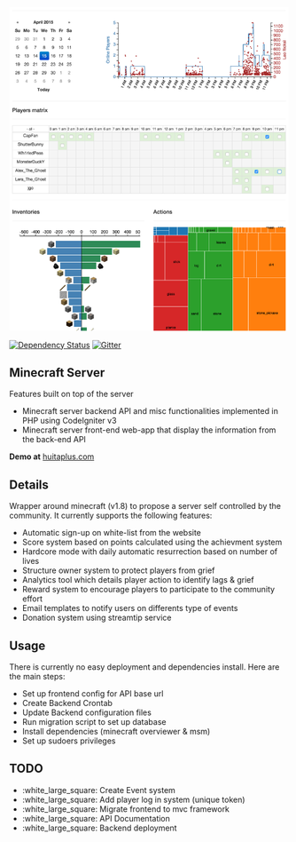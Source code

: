 [![Project Overview](gallery/charts.png)](gallery/)

[![Dependency Status](https://www.versioneye.com/user/projects/555d6b1c634daa5dc8000cd3/badge.svg?style=flat)](https://www.versioneye.com/user/projects/555d6b1c634daa5dc8000cd3)
[![Gitter](https://badges.gitter.im/Join%20Chat.svg)](https://gitter.im/cmizony/game-server?utm_source=badge&utm_medium=badge&utm_campaign=pr-badge)

## Minecraft Server

Features built on top of the server
* Minecraft server backend API and misc functionalities implemented in PHP using CodeIgniter v3
* Minecraft server front-end web-app that display the information from the back-end API

**Demo at** [huitaplus.com](http://huitaplus.com)

## Details

Wrapper around minecraft (v1.8) to propose a server self controlled by the community.
It currently supports the following features:

* Automatic sign-up on white-list from the website
* Score system based on points calculated using the achievment system
* Hardcore mode with daily automatic resurrection based on number of lives
* Structure owner system to protect players from grief
* Analytics tool which details player action to identify lags & grief
* Reward system to encourage players to participate to the community effort
* Email templates to notify users on differents type of events
* Donation system using streamtip service

## Usage

There is currently no easy deployment and dependencies install. Here are the main steps:

* Set up frontend config for API base url
* Create Backend Crontab
* Update Backend configuration files
* Run migration script to set up database
* Install dependencies (minecraft overviewer & msm)
* Set up sudoers privileges

## TODO

* :white\_large\_square: Create Event system
* :white\_large\_square: Add player log in system (unique token)
* :white\_large\_square: Migrate frontend to mvc framework
* :white\_large\_square: API Documentation
* :white\_large\_square: Backend deployment
